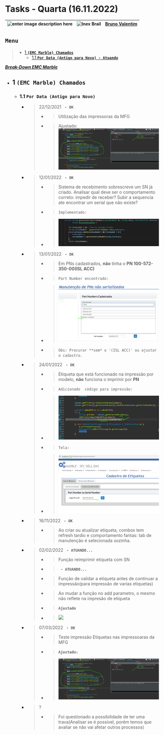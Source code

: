 # Tasks - Quarta (16.11.2022)

| ![enter image description here](https://www.foxconn.com.br/img/logo.png) | ![Inex Brail](https://www.inexbr.com.br/wp-content/uploads/2022/07/logo-inex-azul.png) | [Bruno Valentim](mailto:Bruno.Valentim@inex.com.br) |
| :----------------------------------------------------------------------- | :------------------------------------------------------------------------------------: | :-------------------------------------------------- |

## **`Menu`**  
> - [1 **`(EMC Marble) Chamados`**](#2-(EMC-Marble)-Chamados)  
>   - [1.1 **`Por Data (Antigo para Novo) - Atuando`**](#21-Por-Data-(Antigo-para-Novo)) 

_**[Break-Down EMC Marble](https://docs.google.com/spreadsheets/d/1HDS4bGO800q9nOA5XpNQDZUMK1PuaALCNTX9RzDUV3k/edit?usp=sharing)**_  
- ## 1 **`(EMC Marble) Chamados`**
  - ### 1.1 **`Por Data (Antigo para Novo)`**
    - > 22/12/2021 **` - OK`**
      > - >Utilização das impressoras da MFG
      > - >Ajustado:![](img/09112022/emc_printer_selection.png)
    - > 12/01/2022 **` - OK`**
      > - >Sistema de recebimento sobrescreve um SN já criado.	Analisar qual deve ser o comportamento correto: impedir de receber? Subir a sequencia ate encontrar um serial que não existe?  
      > - >`Implementado:`
      > - >![](img/11112022/trava_psb_duplicado.png)
    - > 13/01/2022 **` - OK`**
      > - >Em PNs cadastrados, **não** tinha o **PN 100-572-350-00(ISL ACC)**	
      > - >`Part Number encontrado:`
      > - >![](img/10112022/PN100-572-350-00.png)
      > - >`Obs: Procurar **sem* o '(ISL ACC)' ou ajustar o cadastro.`
    - > 24/01/2022 **` - OK`**
      > - >Etiqueta que está funcionado na impressão por modelo, **não** funciona o imprimir por **PN**
      > - >`Adicionado  código para impressão:`
      > - >![](img/10112022/print_by_part_number_backend.png)
      > - >`Tela:`
      > - >![](img/10112022/print_by_part_number.png)
    - > 16/11/2022 **` - OK`**
      > - >Ao criar ou atualizar etiqueta, combox tem refresh tardio e comportamento fantas: tab de manutenção é selecionada sozinha.	
    - > 02/02/2022 **` - ATUANDO...`**
      > - >Função reimprimir etiqueta com SN	
      > - >**` - ATUANDO...`**
      > - >Função de validar a etiqueta antes de continuar a impressão(para impressão de varias etiquetas)	
      > - >Ao mudar a função no add parametro, o mesmo não reflete na impresão de etiqueta	
      > - > **`Ajustado`**
      > - >![](gif/16112022/ajuste_etiqueta_nova.gif)
    - > 07/03/2022 **` - OK`**
      > - >Teste impressão Etiquetas nas impressoaras da MFG	
      > - >**`Ajustado:`**
      > - >![](img/09112022/emc_printer_selection.png)
    - > ?  
      > - >Foi questionado a possibilidade de ter uma trava(Analisar se é possivel, porém temos que avaliar se não vai afetar outros processos)	